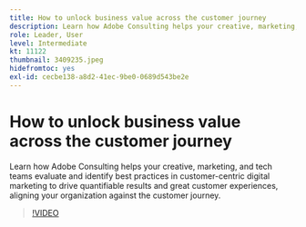 ```yaml
---
title: How to unlock business value across the customer journey
description: Learn how Adobe Consulting helps your creative, marketing, and tech teams evaluate and identify best practices in customer-centric digital marketing to drive quantifiable results and great customer experiences, aligning your organization against the customer journey.
role: Leader, User
level: Intermediate
kt: 11122
thumbnail: 3409235.jpeg
hidefromtoc: yes
exl-id: cecbe138-a8d2-41ec-9be0-0689d543be2e
---
```

# How to unlock business value across the customer journey

Learn how Adobe Consulting helps your creative, marketing, and tech teams evaluate and identify best practices in customer-centric digital marketing to drive quantifiable results and great customer experiences, aligning your organization against the customer journey.

>[!VIDEO](https://video.tv.adobe.com/v/3409235/?quality=12&learn=on)
